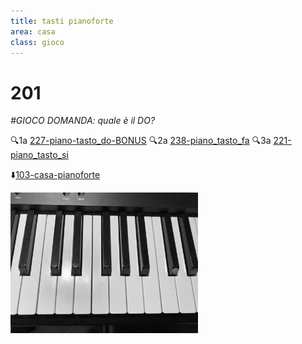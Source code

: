 ```yaml
---
title: tasti pianoforte
area: casa
class: gioco
---
```

# 201
_#GIOCO DOMANDA: quale è il DO?_

🔍1a  [227-piano-tasto_do-BONUS](227-piano-tasto_do-BONUS.md)
🔍2a  [238-piano_tasto_fa](238-piano_tasto_fa.md)
🔍3a  [221-piano_tasto_si](221-piano_tasto_si.md)

⬇️[103-casa-pianoforte](103-casa-pianoforte.md)

![foto_79](_assets/preview/foto_79.jpg)